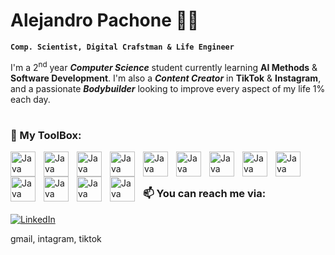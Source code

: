 # Alejandro Pachone 💪🎯
**`Comp. Scientist, Digital Crafstman & Life Engineer`**

I'm a 2<sup>nd</sup> year **_Computer Science_** student currently learning **AI Methods** & **Software Development**. I'm also a **_Content Creator_** in **TikTok** & **Instagram**, and a passionate **_Bodybuilder_** looking to improve every aspect of my life 1% each day.
#
### 🧰 My ToolBox:
<img align="left" alt="Java" width="40px" style="padding-right:10px;" src="https://cdn.jsdelivr.net/gh/devicons/devicon/icons/java/java-original-wordmark.svg"/>
<img align="left" alt="Java" width="40px" style="padding-right:10px;" src="https://cdn.jsdelivr.net/gh/devicons/devicon/icons/javascript/javascript-original.svg"/>
<img align="left" alt="Java" width="40px" style="padding-right:10px;" src="https://cdn.jsdelivr.net/gh/devicons/devicon/icons/python/python-original-wordmark.svg"/>
<img align="left" alt="Java" width="40px" style="padding-right:10px;" src="https://cdn.jsdelivr.net/gh/devicons/devicon/icons/c/c-original.svg"/>
<img align="left" alt="Java" width="40px" style="padding-right:10px;" src="https://cdn.jsdelivr.net/gh/devicons/devicon/icons/haskell/haskell-original-wordmark.svg"/>
<img align="left" alt="Java" width="40px" style="padding-right:10px;" src="https://cdn.jsdelivr.net/gh/devicons/devicon/icons/html5/html5-original-wordmark.svg"/>
<img align="left" alt="Java" width="40px" style="padding-right:10px;" src="https://cdn.jsdelivr.net/gh/devicons/devicon/icons/css3/css3-original-wordmark.svg"/>
<img align="left" alt="Java" width="40px" style="padding-right:10px;" src="https://cdn.jsdelivr.net/gh/devicons/devicon/icons/php/php-original.svg"/>
<img align="left" alt="Java" width="40px" style="padding-right:10px;" src="https://cdn.jsdelivr.net/gh/devicons/devicon/icons/mysql/mysql-original-wordmark.svg"/>
<img align="left" alt="Java" width="40px" style="padding-right:10px;" src="https://cdn.jsdelivr.net/gh/devicons/devicon/icons/matlab/matlab-original.svg"/>
<img align="left" alt="Java" width="40px" style="padding-right:10px;" src="https://cdn.jsdelivr.net/gh/devicons/devicon/icons/jupyter/jupyter-original-wordmark.svg"/>
<img align="left" alt="Java" width="40px" style="padding-right:10px;" src="https://cdn.jsdelivr.net/gh/devicons/devicon/icons/numpy/numpy-original-wordmark.svg"/>
<img align="left" alt="Java" width="40px" style="padding-right:10px;" src="https://cdn.jsdelivr.net/gh/devicons/devicon/icons/pandas/pandas-original-wordmark.svg"/>
<br />

#

### 📫 You can reach me via: 
<p align="left">
  <a href="https://www.linkedin.com/in/alejandro-pachone-25b98928b/">
    <img src="https://img.shields.io/badge/LinkedIn-%230077B5.svg?logo=linkedin&logoColor=white" alt="LinkedIn">
  </a>
</p>
gmail, intagram, tiktok

<!---
AlejoPH03/AlejoPH03 is a ✨ special ✨ repository because its `README.md` (this file) appears on your GitHub profile.
You can click the Preview link to take a look at your changes.
--->
